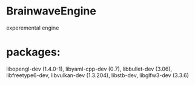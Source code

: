 # BrainwaveEngine
experemental engine

# packages:
libopengl-dev (1.4.0-1), libyaml-cpp-dev (0.7), libbullet-dev (3.06), libfreetype6-dev, 
libvulkan-dev (1.3.204), libstb-dev, libglfw3-dev (3.3.6)